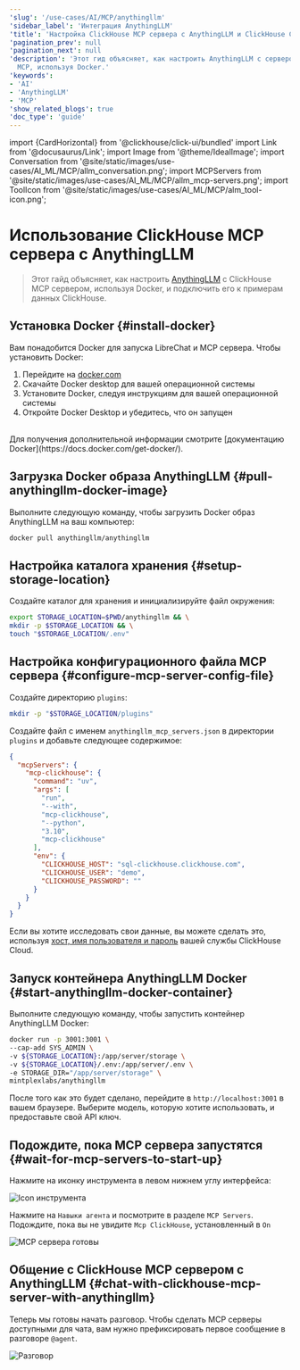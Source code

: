 ```yaml
---
'slug': '/use-cases/AI/MCP/anythingllm'
'sidebar_label': 'Интеграция AnythingLLM'
'title': 'Настройка ClickHouse MCP сервера с AnythingLLM и ClickHouse Cloud'
'pagination_prev': null
'pagination_next': null
'description': 'Этот гид объясняет, как настроить AnythingLLM с сервером ClickHouse
  MCP, используя Docker.'
'keywords':
- 'AI'
- 'AnythingLLM'
- 'MCP'
'show_related_blogs': true
'doc_type': 'guide'
---
```

import {CardHorizontal} from '@clickhouse/click-ui/bundled'
import Link from '@docusaurus/Link';
import Image from '@theme/IdealImage';
import Conversation from '@site/static/images/use-cases/AI_ML/MCP/allm_conversation.png';
import MCPServers from '@site/static/images/use-cases/AI_ML/MCP/allm_mcp-servers.png';
import ToolIcon from '@site/static/images/use-cases/AI_ML/MCP/alm_tool-icon.png';


# Использование ClickHouse MCP сервера с AnythingLLM

> Этот гайд объясняет, как настроить [AnythingLLM](https://anythingllm.com/) с ClickHouse MCP сервером, используя Docker, и подключить его к примерам данных ClickHouse.

<VerticalStepper headerLevel="h2">

## Установка Docker {#install-docker}

Вам понадобится Docker для запуска LibreChat и MCP сервера. Чтобы установить Docker:
1. Перейдите на [docker.com](https://www.docker.com/products/docker-desktop)
2. Скачайте Docker desktop для вашей операционной системы
3. Установите Docker, следуя инструкциям для вашей операционной системы
4. Откройте Docker Desktop и убедитесь, что он запущен
<br/>
Для получения дополнительной информации смотрите [документацию Docker](https://docs.docker.com/get-docker/).

## Загрузка Docker образа AnythingLLM {#pull-anythingllm-docker-image}

Выполните следующую команду, чтобы загрузить Docker образ AnythingLLM на ваш компьютер:

```bash
docker pull anythingllm/anythingllm
```

## Настройка каталога хранения {#setup-storage-location}

Создайте каталог для хранения и инициализируйте файл окружения:

```bash
export STORAGE_LOCATION=$PWD/anythingllm && \
mkdir -p $STORAGE_LOCATION && \
touch "$STORAGE_LOCATION/.env" 
```

## Настройка конфигурационного файла MCP сервера {#configure-mcp-server-config-file}

Создайте директорию `plugins`:

```bash
mkdir -p "$STORAGE_LOCATION/plugins"
```

Создайте файл с именем `anythingllm_mcp_servers.json` в директории `plugins` и добавьте следующее содержимое:

```json
{
  "mcpServers": {
    "mcp-clickhouse": {
      "command": "uv",
      "args": [
        "run",
        "--with",
        "mcp-clickhouse",
        "--python",
        "3.10",
        "mcp-clickhouse"
      ],
      "env": {
        "CLICKHOUSE_HOST": "sql-clickhouse.clickhouse.com",
        "CLICKHOUSE_USER": "demo",
        "CLICKHOUSE_PASSWORD": ""
      }
    }
  }
}
```

Если вы хотите исследовать свои данные, вы можете сделать это, используя 
[хост, имя пользователя и пароль](https://clickhouse.com/docs/getting-started/quick-start/cloud#connect-with-your-app) 
вашей службы ClickHouse Cloud.

## Запуск контейнера AnythingLLM Docker {#start-anythingllm-docker-container}

Выполните следующую команду, чтобы запустить контейнер AnythingLLM Docker:

```bash
docker run -p 3001:3001 \
--cap-add SYS_ADMIN \
-v ${STORAGE_LOCATION}:/app/server/storage \
-v ${STORAGE_LOCATION}/.env:/app/server/.env \
-e STORAGE_DIR="/app/server/storage" \
mintplexlabs/anythingllm
```

После того как это будет сделано, перейдите в `http://localhost:3001` в вашем браузере.
Выберите модель, которую хотите использовать, и предоставьте свой API ключ.

## Подождите, пока MCP сервера запустятся {#wait-for-mcp-servers-to-start-up}

Нажмите на иконку инструмента в левом нижнем углу интерфейса:

<Image img={ToolIcon} alt="Icon инструмента" size="md"/>

Нажмите на `Навыки агента` и посмотрите в разделе `MCP Servers`. 
Подождите, пока вы не увидите `Mcp ClickHouse`, установленный в `On`

<Image img={MCPServers} alt="MCP сервера готовы" size="md"/>

## Общение с ClickHouse MCP сервером с AnythingLLM {#chat-with-clickhouse-mcp-server-with-anythingllm}

Теперь мы готовы начать разговор. 
Чтобы сделать MCP серверы доступными для чата, вам нужно префиксировать первое сообщение в разговоре `@agent`.

<Image img={Conversation} alt="Разговор" size="md"/>

</VerticalStepper>